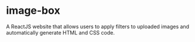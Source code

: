 # image-box
A ReactJS website that allows users to apply filters to uploaded images and automatically generate HTML and CSS code.
